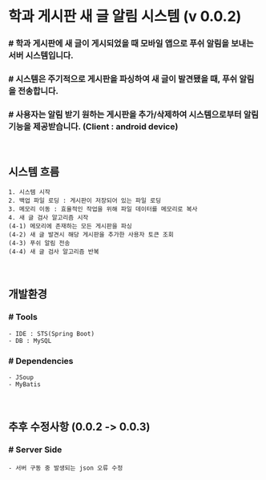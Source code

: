 # 학과 게시판 새 글 알림 시스템 (v 0.0.2)
### # 학과 게시판에 새 글이 게시되었을 때 모바일 앱으로 푸쉬 알림을 보내는 서버 시스템입니다.
### # 시스템은 주기적으로 게시판을 파싱하여 새 글이 발견됐을 때, 푸쉬 알림을 전송합니다.
### # 사용자는 알림 받기 원하는 게시판을 추가/삭제하여 시스템으로부터 알림 기능을 제공받습니다. (Client : android device)

<br>

## 시스템 흐름
<pre><code>1. 시스템 시작
2. 백업 파일 로딩 : 게시판이 저장되어 있는 파일 로딩
3. 메모리 이동 : 효율적인 작업을 위해 파일 데이터를 메모리로 복사
4. 새 글 검사 알고리즘 시작
(4-1) 메모리에 존재하는 모든 게시판을 파싱
(4-2) 새 글 발견시 해당 게시판을 추가한 사용자 토큰 조회
(4-3) 푸쉬 알림 전송
(4-4) 새 글 검사 알고리즘 반복
</code></pre>

<br>

## 개발환경
### # Tools
<pre><code>- IDE : STS(Spring Boot)
- DB : MySQL
</code></pre>
### # Dependencies
<pre><code>- JSoup
- MyBatis
</code></pre>

<br>

## 추후 수정사항 (0.0.2 -> 0.0.3)
### # Server Side
<pre><code>- 서버 구동 중 발생되는 json 오류 수정
</code></pre>
